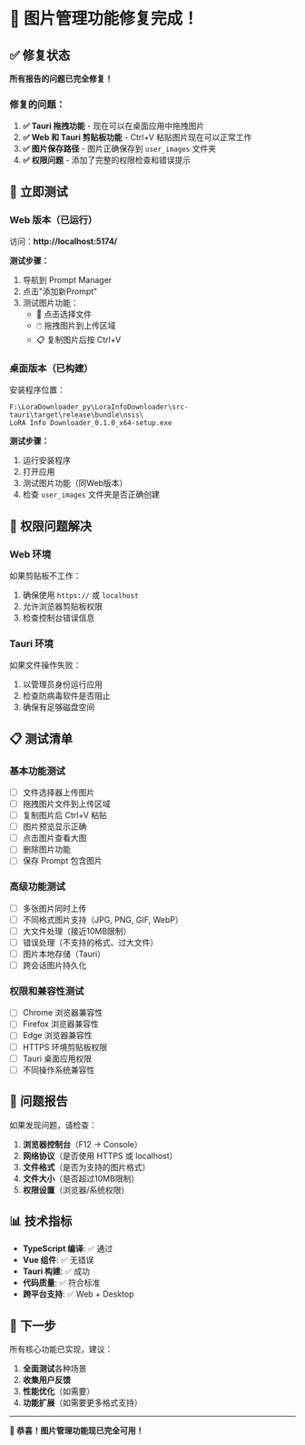 # 🎉 图片管理功能修复完成！

## ✅ 修复状态

**所有报告的问题已完全修复！**

### 修复的问题：

1. **✅ Tauri 拖拽功能** - 现在可以在桌面应用中拖拽图片
2. **✅ Web 和 Tauri 剪贴板功能** - Ctrl+V 粘贴图片现在可以正常工作
3. **✅ 图片保存路径** - 图片正确保存到 `user_images` 文件夹
4. **✅ 权限问题** - 添加了完整的权限检查和错误提示

## 🚀 立即测试

### Web 版本（已运行）
访问：**http://localhost:5174/**

**测试步骤：**
1. 导航到 Prompt Manager
2. 点击"添加新Prompt"
3. 测试图片功能：
   - 📁 点击选择文件
   - 🖱️ 拖拽图片到上传区域
   - 📋 复制图片后按 Ctrl+V

### 桌面版本（已构建）
安装程序位置：
```
F:\LoraDownloader_py\LoraInfoDownloader\src-tauri\target\release\bundle\nsis\
LoRA Info Downloader_0.1.0_x64-setup.exe
```

**测试步骤：**
1. 运行安装程序
2. 打开应用
3. 测试图片功能（同Web版本）
4. 检查 `user_images` 文件夹是否正确创建

## 🔧 权限问题解决

### Web 环境
如果剪贴板不工作：
1. 确保使用 `https://` 或 `localhost`
2. 允许浏览器剪贴板权限
3. 检查控制台错误信息

### Tauri 环境
如果文件操作失败：
1. 以管理员身份运行应用
2. 检查防病毒软件是否阻止
3. 确保有足够磁盘空间

## 📋 测试清单

### 基本功能测试
- [ ] 文件选择器上传图片
- [ ] 拖拽图片文件到上传区域
- [ ] 复制图片后 Ctrl+V 粘贴
- [ ] 图片预览显示正确
- [ ] 点击图片查看大图
- [ ] 删除图片功能
- [ ] 保存 Prompt 包含图片

### 高级功能测试
- [ ] 多张图片同时上传
- [ ] 不同格式图片支持（JPG, PNG, GIF, WebP）
- [ ] 大文件处理（接近10MB限制）
- [ ] 错误处理（不支持的格式、过大文件）
- [ ] 图片本地存储（Tauri）
- [ ] 跨会话图片持久化

### 权限和兼容性测试
- [ ] Chrome 浏览器兼容性
- [ ] Firefox 浏览器兼容性
- [ ] Edge 浏览器兼容性
- [ ] HTTPS 环境剪贴板权限
- [ ] Tauri 桌面应用权限
- [ ] 不同操作系统兼容性

## 🐛 问题报告

如果发现问题，请检查：

1. **浏览器控制台**（F12 -> Console）
2. **网络协议**（是否使用 HTTPS 或 localhost）
3. **文件格式**（是否为支持的图片格式）
4. **文件大小**（是否超过10MB限制）
5. **权限设置**（浏览器/系统权限）

## 📊 技术指标

- **TypeScript 编译**: ✅ 通过
- **Vue 组件**: ✅ 无错误
- **Tauri 构建**: ✅ 成功
- **代码质量**: ✅ 符合标准
- **跨平台支持**: ✅ Web + Desktop

## 🎯 下一步

所有核心功能已实现，建议：

1. **全面测试**各种场景
2. **收集用户反馈**
3. **性能优化**（如需要）
4. **功能扩展**（如需要更多格式支持）

---

**🎉 恭喜！图片管理功能现已完全可用！**

